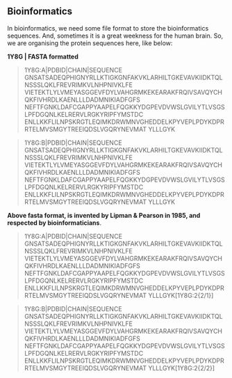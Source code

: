 ## Bioinformatics
In bioinformatics, we need some file format to store the bioinformatics sequences. And, sometimes it is a great weekness for the human brain.
So, we are organising the protein sequences here, like below:

<b>1Y8G | FASTA formatted </b>

>1Y8G:A|PDBID|CHAIN|SEQUENCE
GNSATSADEQPHIGNYRLLKTIGKGNFAKVKLARHILTGKEVAVKIIDKTQLNSSSLQKLFREVRIMKVLNHPNIVKLFE
VIETEKTLYLVMEYASGGEVFDYLVAHGRMKEKEARAKFRQIVSAVQYCHQKFIVHRDLKAENLLLDADMNIKIADFGFS
NEFTFGNKLDAFCGAPPYAAPELFQGKKYDGPEVDVWSLGVILYTLVSGSLPFDGQNLKELRERVLRGKYRIPFYMSTDC
ENLLKKFLILNPSKRGTLEQIMKDRWMNVGHEDDELKPYVEPLPDYKDPRRTELMVSMGYTREEIQDSLVGQRYNEVMAT
YLLLGYK

>1Y8G:B|PDBID|CHAIN|SEQUENCE
GNSATSADEQPHIGNYRLLKTIGKGNFAKVKLARHILTGKEVAVKIIDKTQLNSSSLQKLFREVRIMKVLNHPNIVKLFE
VIETEKTLYLVMEYASGGEVFDYLVAHGRMKEKEARAKFRQIVSAVQYCHQKFIVHRDLKAENLLLDADMNIKIADFGFS
NEFTFGNKLDAFCGAPPYAAPELFQGKKYDGPEVDVWSLGVILYTLVSGSLPFDGQNLKELRERVLRGKYRIPFYMSTDC
ENLLKKFLILNPSKRGTLEQIMKDRWMNVGHEDDELKPYVEPLPDYKDPRRTELMVSMGYTREEIQDSLVGQRYNEVMAT
YLLLGYK

<b>Above fasta format, is invented by Lipman & Pearson in 1985, and respected by bioinformaticians</b>.

>1Y8G:A|PDBID|CHAIN|SEQUENCE
GNSATSADEQPHIGNYRLLKTIGKGNFAKVKLARHILTGKEVAVKIIDKTQLNSSSLQKLFREVRIMKVLNHPNIVKLFE
VIETEKTLYLVMEYASGGEVFDYLVAHGRMKEKEARAKFRQIVSAVQYCHQKFIVHRDLKAENLLLDADMNIKIADFGFS
NEFTFGNKLDAFCGAPPYAAPELFQGKKYDGPEVDVWSLGVILYTLVSGSLPFDGQNLKELRERVLRGKYRIPFYMSTDC
ENLLKKFLILNPSKRGTLEQIMKDRWMNVGHEDDELKPYVEPLPDYKDPRRTELMVSMGYTREEIQDSLVGQRYNEVMAT
YLLLGYK[1Y8G:2{2/1}]

>1Y8G:B|PDBID|CHAIN|SEQUENCE
GNSATSADEQPHIGNYRLLKTIGKGNFAKVKLARHILTGKEVAVKIIDKTQLNSSSLQKLFREVRIMKVLNHPNIVKLFE
VIETEKTLYLVMEYASGGEVFDYLVAHGRMKEKEARAKFRQIVSAVQYCHQKFIVHRDLKAENLLLDADMNIKIADFGFS
NEFTFGNKLDAFCGAPPYAAPELFQGKKYDGPEVDVWSLGVILYTLVSGSLPFDGQNLKELRERVLRGKYRIPFYMSTDC
ENLLKKFLILNPSKRGTLEQIMKDRWMNVGHEDDELKPYVEPLPDYKDPRRTELMVSMGYTREEIQDSLVGQRYNEVMAT
YLLLGYK[1Y8G:2{2/2}]
